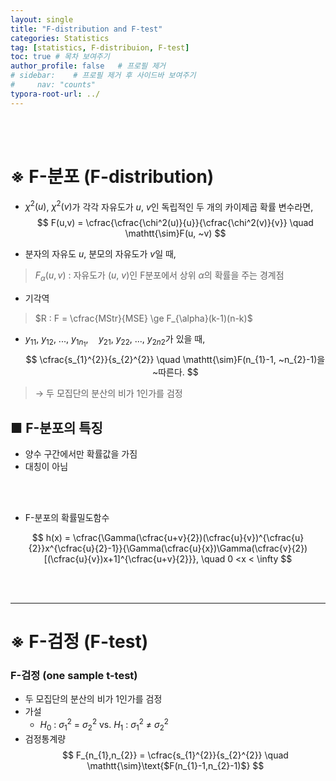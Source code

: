 ```yaml
---
layout: single
title: "F-distribution and F-test"
categories: Statistics
tag: [statistics, F-distribuion, F-test]
toc: true # 목차 보여주기
author_profile: false   # 프로필 제거
# sidebar:    # 프로필 제거 후 사이드바 보여주기
#     nav: "counts"
typora-root-url: ../
---
```

<br><br>

# **※ F-분포 (F-distribution)**

- $\chi^2(u)$, $\chi^2(v)$가 각각 자유도가 $u$, $v$인 독립적인 두 개의 카이제곱 확률 변수라면,
$$
F(u,v) = \cfrac{\cfrac{\chi^2(u)}{u}}{\cfrac{\chi^2(v)}{v}} \quad \mathtt{\sim}F(u, ~v)
$$


- 분자의 자유도 $u$, 분모의 자유도가 $v$일 때,
> $F_{\alpha}(u, v)$ : 자유도가 ($u$, $v$)인 F분포에서 상위 $\alpha$의 확률을 주는 경계점 
- 기각역
> $R : F = \cfrac{MStr}{MSE} \ge F_{\alpha}(k-1)(n-k)$
- $y_{11},~y_{12}, ~...,~y_{1n_{1}}, \quad y_{21},~y_{22}, ~...,~y_{2n{2}}$가 있을 때,
$$
\cfrac{s_{1}^{2}}{s_{2}^{2}} \quad \mathtt{\sim}F(n_{1}-1, ~n_{2}-1)을 ~따른다.
$$
> → 두 모집단의 분산의 비가 1인가를 검정

## ■ F-분포의 특징
- 양수 구간에서만 확률값을 가짐
- 대칭이 아님

<br>
<br>

- F-분포의 확률밀도함수
  
$$
h(x) = \cfrac{\Gamma(\cfrac{u+v}{2})(\cfrac{u}{v})^{\cfrac{u}{2}}x^{\cfrac{u}{2}-1}}{\Gamma(\cfrac{u}{x})\Gamma(\cfrac{v}{2})[(\cfrac{u}{v})x+1]^{\cfrac{u+v}{2}}}, \quad 0 <x < \infty
$$

<br>
<br>

------

# **※ F-검정 (F-test)**
### F-검정 (one sample t-test)
- 두 모집단의 분산의 비가 1인가를 검정
- 가설
  - $H_{0}$ : $\sigma_{1}^{2}$ = $\sigma_{2}^{2}$ vs. $H_{1}$ : $\sigma_{1}^{2}$ $\ne$ $\sigma_{2}^{2}$
- 검정통계량
$$
F_{n_{1},n_{2}} = \cfrac{s_{1}^{2}}{s_{2}^{2}} \quad \mathtt{\sim}\text{$F(n_{1}-1,n_{2}-1)$}
$$